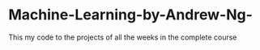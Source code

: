# Machine-Learning-by-Andrew-Ng-
This my code to the projects of all the weeks in the complete course
